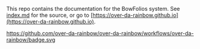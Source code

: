 This repo contains the documentation for the BowFolios system. See [index.md](index.md) for the source, or go to [https://over-da-rainbow.github.io](https://over-da-rainbow.github.io).

https://github.com/over-da-rainbow/over-da-rainbow/workflows/over-da-rainbow/badge.svg
